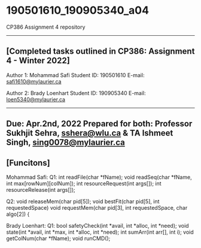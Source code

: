 # 190501610_190905340_a04
CP386 Assignment 4 repository

 ----------------------------------------------------------------
 [Completed tasks outlined in CP386: Assignment 4 - Winter 2022]
 ----------------------------------------------------------------
 Author 1: Mohammad Safi
 Student ID: 190501610
 E-mail: safi1610@mylaurier.ca

 Author 2: Brady Loenhart
 Student ID: 190905340
 E-mail: loen5340@mylaurier.ca
 
 ---------------------------------------------------------------
 Due: Apr.2nd, 2022
 Prepared for both: Professor Sukhjit Sehra, sshera@wlu.ca
 & TA Ishmeet Singh, sing0078@mylaurier.ca
 ----------------------------------------------------------------
 [Funcitons]
 ----------------------------------------------------------------
 Mohammad Safi:
 Q1:
int readFile(char *fName);
void readSeq(char *fName, int max[rowNum][colNum]);
int resourceRequest(int args[]);
int resourceRelease(int args[]);

Q2:
void releaseMem(char pid[5]);
void bestFit(char pid[5], int requestedSpace)
void requestMem(char pid[3], int requestedSpace, char algo[2]) {


Brady Loenhart:
Q1:
bool safetyCheck(int *avail, int *alloc, int *need);
void state(int *avail, int *max, int *alloc, int *need);
int sumArr(int arr[], int i);
void getColNum(char *fName);
void runCMD();
